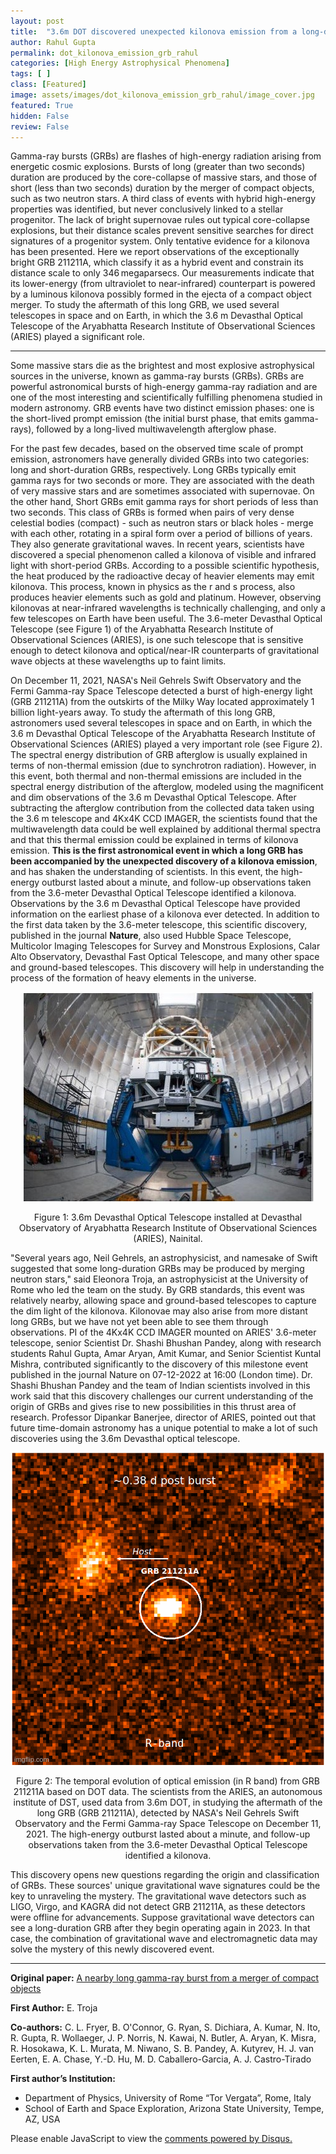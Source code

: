 ```yaml
---
layout: post
title:  "3.6m DOT discovered unexpected kilonova emission from a long-duration gamma-ray burst"
author: Rahul Gupta
permalink: dot_kilonova_emission_grb_rahul
categories: [High Energy Astrophysical Phenomena]
tags: [ ]
class: [Featured]
image: assets/images/dot_kilonova_emission_grb_rahul/image_cover.jpg
featured: True
hidden: False
review: False
---
```

>
Gamma-ray bursts (GRBs) are flashes of high-energy radiation arising from energetic cosmic explosions. Bursts of long (greater than two seconds) duration are produced by the core-collapse of massive stars, and those of short (less than two seconds) duration by the merger of compact objects, such as two neutron stars. A third class of events with hybrid high-energy properties was identified, but never conclusively linked to a stellar progenitor. The lack of bright supernovae rules out typical core-collapse explosions, but their distance scales prevent sensitive searches for direct signatures of a progenitor system. Only tentative evidence for a kilonova has been presented. Here we report observations of the exceptionally bright GRB 211211A, which classify it as a hybrid event and constrain its distance scale to only 346 megaparsecs. Our measurements indicate that its lower-energy (from ultraviolet to near-infrared) counterpart is powered by a luminous kilonova possibly formed in the ejecta of a compact object merger. To study the aftermath of this long GRB, we used several telescopes in space and on Earth, in which the 3.6 m Devasthal Optical Telescope of the Aryabhatta Research Institute of Observational Sciences (ARIES) played a significant role.
>
---

Some massive stars die as the brightest and most explosive astrophysical sources in the universe, known as gamma-ray bursts (GRBs). GRBs are powerful astronomical bursts of high-energy gamma-ray radiation and are one of the most interesting and scientifically fulfilling phenomena studied in modern astronomy. GRB events have two distinct emission phases: one is the short-lived prompt emission (the initial burst phase, that emits gamma-rays), followed by a long-lived multiwavelength afterglow phase. 

For the past few decades, based on the observed time scale of prompt emission, astronomers have generally divided GRBs into two categories: long and short-duration GRBs, respectively. Long GRBs typically emit gamma rays for two seconds or more. They are associated with the death of very massive stars and are sometimes associated with supernovae. On the other hand, Short GRBs emit gamma rays for short periods of less than two seconds. This class of GRBs is formed when pairs of very dense celestial bodies (compact) - such as neutron stars or black holes - merge with each other, rotating in a spiral form over a period of billions of years. They also generate gravitational waves. In recent years, scientists have discovered a special phenomenon called a kilonova of visible and infrared light with short-period GRBs. According to a possible scientific hypothesis, the heat produced by the radioactive decay of heavier elements may emit kilonova. This process, known in physics as the r and s process, also produces heavier elements such as gold and platinum. However, observing kilonovas at near-infrared wavelengths is technically challenging, and only a few telescopes on Earth have been useful. The 3.6-meter Devasthal Optical Telescope (see Figure 1) of the Aryabhatta Research Institute of Observational Sciences (ARIES), is one such telescope that is  sensitive enough to detect kilonova and optical/near-IR counterparts of gravitational wave objects at these wavelengths up to faint limits.

On December 11, 2021, NASA's Neil Gehrels Swift Observatory and the Fermi Gamma-ray Space Telescope detected a burst of high-energy light (GRB 211211A) from the outskirts of the Milky Way located approximately 1 billion light-years away. To study the aftermath of this long GRB, astronomers used several telescopes in space and on Earth, in which the 3.6 m Devasthal Optical Telescope of the Aryabhatta Research Institute of Observational Sciences (ARIES) played a very important role (see Figure 2). The spectral energy distribution of GRB afterglow is usually explained in terms of non-thermal emission (due to synchrotron radiation). However, in this event, both thermal and non-thermal emissions are included in the spectral energy distribution of the afterglow, modeled using the magnificent and dim observations of the 3.6 m Devasthal Optical Telescope. After subtracting the afterglow contribution from the collected data taken using the 3.6 m telescope and 4Kx4K CCD IMAGER, the scientists found that the multiwavelength data could be well explained by additional thermal spectra and that this thermal emission could be explained in terms of kilonova emission. **This is the first astronomical event in which a long GRB has been accompanied by the unexpected discovery of a kilonova emission**, and  has shaken the understanding of scientists. In this event, the high-energy outburst lasted about a minute, and follow-up observations taken from the 3.6-meter Devasthal Optical Telescope identified a kilonova. Observations by the 3.6 m Devasthal Optical Telescope have provided information on the earliest phase of a kilonova ever detected. In addition to the first data taken by the 3.6-meter telescope, this scientific discovery, published in the journal **Nature**, also used Hubble Space Telescope, Multicolor Imaging Telescopes for Survey and Monstrous Explosions, Calar Alto Observatory, Devasthal Fast Optical Telescope, and many other space and ground-based telescopes. This discovery will help in understanding the process of the formation of heavy elements in the universe.

<p align="center">
  <img src="../assets/images/dot_kilonova_emission_grb_rahul/image1.jpg">
</p>

<p align = "center">
Figure 1: 3.6m Devasthal Optical Telescope installed at Devasthal Observatory of  Aryabhatta Research Institute of Observational Sciences (ARIES), Nainital. 
</p>

"Several years ago, Neil Gehrels, an astrophysicist, and namesake of Swift suggested that some long-duration GRBs may be produced by merging neutron stars," said Eleonora Troja, an astrophysicist at the University of Rome who led the team on the study. By GRB standards, this event was relatively nearby, allowing space and ground-based telescopes to capture the dim light of the kilonova. Kilonovae may also arise from more distant long GRBs, but we have not yet been able to see them through observations. PI of the 4Kx4K CCD IMAGER mounted on ARIES' 3.6-meter telescope, senior Scientist Dr. Shashi Bhushan Pandey, along with research students Rahul Gupta, Amar Aryan, Amit Kumar, and Senior Scientist Kuntal Mishra, contributed significantly to the discovery of this milestone event published in the journal Nature on 07-12-2022 at 16:00 (London time). Dr. Shashi Bhushan Pandey and the team of Indian scientists involved in this work said that this discovery challenges our current understanding of the origin of GRBs and gives rise to new possibilities in this thrust area of research. Professor Dipankar Banerjee, director of ARIES, pointed out that future time-domain astronomy has a unique potential to make a lot of such discoveries using the 3.6m Devasthal optical telescope.

<p align="center">
  <img src="../assets/images/dot_kilonova_emission_grb_rahul/image2.gif">
</p>

<p align = "center">
Figure 2: The temporal evolution of optical emission (in R band) from GRB 211211A based on DOT data. The scientists from the ARIES, an autonomous institute of DST, used data from 3.6m DOT, in studying the aftermath of the long GRB (GRB 211211A), detected by NASA's Neil Gehrels Swift Observatory and the Fermi Gamma-ray Space Telescope on December 11, 2021. The high-energy outburst lasted about a minute, and follow-up observations taken from the 3.6-meter Devasthal Optical Telescope identified a kilonova. 
</p>

This discovery opens new questions regarding the origin and classification of GRBs. These sources' unique gravitational wave signatures could be the key to unraveling the mystery. The gravitational wave detectors such as LIGO, Virgo, and KAGRA did not detect GRB 211211A, as these detectors were offline for advancements. Suppose  gravitational wave detectors can see a long-duration GRB after they begin operating again in 2023. In that case, the combination of gravitational wave and electromagnetic data may solve the mystery of this newly discovered event.

---

**Original paper:**
<a href="https://www.nature.com/articles/s41586-022-05327-3" target="_blank">A nearby long gamma-ray burst from a merger of compact objects</a>

**First Author:** E. Troja

**Co-authors:** C. L. Fryer, B. O'Connor, G. Ryan, S. Dichiara, A. Kumar, N. Ito, R. Gupta, R. Wollaeger, J. P. Norris, N. Kawai, N. Butler, A. Aryan, K. Misra, R. Hosokawa, K. L. Murata, M. Niwano, S. B. Pandey, A. Kutyrev, H. J. van Eerten, E. A. Chase, Y.-D. Hu, M. D. Caballero-Garcia, A. J. Castro-Tirado

**First author’s Institution:** 
- Department of Physics, University of Rome “Tor Vergata”, Rome, Italy
- School of Earth and Space Exploration, Arizona State University, Tempe, AZ, USA

<div id="disqus_thread"></div>
<script>
    /**
    *  RECOMMENDED CONFIGURATION VARIABLES: EDIT AND UNCOMMENT THE SECTION BELOW TO INSERT DYNAMIC VALUES FROM YOUR PLATFORM OR CMS.
    *  LEARN WHY DEFINING THESE VARIABLES IS IMPORTANT: https://disqus.com/admin/universalcode/#configuration-variables    */
    /*
    var disqus_config = function () {
    this.page.url = PAGE_URL;  // Replace PAGE_URL with your page's canonical URL variable
    this.page.identifier = PAGE_IDENTIFIER; // Replace PAGE_IDENTIFIER with your page's unique identifier variable
    };
    */
    (function() { // DON'T EDIT BELOW THIS LINE
    var d = document, s = d.createElement('script');
    s.src = 'https://cosmicvarta-in.disqus.com/embed.js';
    s.setAttribute('data-timestamp', +new Date());
    (d.head || d.body).appendChild(s);
    })();
</script>
<noscript>Please enable JavaScript to view the <a href="https://disqus.com/?ref_noscript">comments powered by Disqus.</a></noscript>
